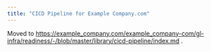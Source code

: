 ```yaml
---
title: "CICD Pipeline for Example Company.com"
---
```


Moved to https://example_company.com/example_company-com/gl-infra/readiness/-/blob/master/library/cicd-pipeline/index.md .
